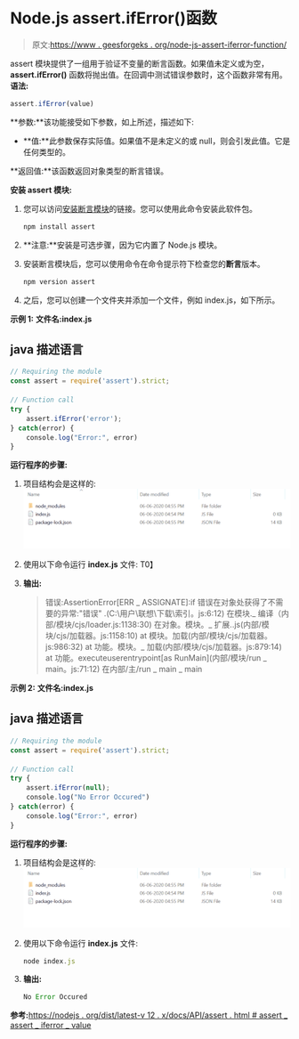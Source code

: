 # Node.js assert.ifError()函数

> 原文:[https://www . geesforgeks . org/node-js-assert-iferror-function/](https://www.geeksforgeeks.org/node-js-assert-iferror-function/)

assert 模块提供了一组用于验证不变量的断言函数。如果值未定义或为空， **assert.ifError()** 函数将抛出值。在回调中测试错误参数时，这个函数非常有用。
**语法:**

```js
assert.ifError(value)
```

**参数:**该功能接受如下参数，如上所述，描述如下:

*   **值:**此参数保存实际值。如果值不是未定义的或 null，则会引发此值。它是任何类型的。

**返回值:**该函数返回对象类型的断言错误。

**安装 assert 模块:**

1.  您可以访问[安装断言模块](https://www.npmjs.com/package/assert)的链接。您可以使用此命令安装此软件包。

    ```js
    npm install assert
    ```

2.  **注意:**安装是可选步骤，因为它内置了 Node.js 模块。

3.  安装断言模块后，您可以使用命令在命令提示符下检查您的**断言**版本。

    ```js
    npm version assert
    ```

4.  之后，您可以创建一个文件夹并添加一个文件，例如 index.js，如下所示。

**示例 1:** **文件名:index.js**

## java 描述语言

```js
// Requiring the module
const assert = require('assert').strict;

// Function call
try {
    assert.ifError('error');
} catch(error) {
    console.log("Error:", error)
}
```

**运行程序的步骤:**

1.  项目结构会是这样的:
    ![](img/3209d9b4369c180282a34be8070d7d6e.png)
2.  使用以下命令运行 **index.js** 文件:
    T0】
3.  **输出:**

    > 错误:AssertionError[ERR _ ASSIGNATE]:if 错误在对象处获得了不需要的异常:"错误"
    > .(C:\用户\联想\下载\索引。js:6:12)
    > 在模块._ 编译（内部/模块/cjs/loader.js:1138:30)
    > 在对象。模块。_ 扩展..js(内部/模块/cjs/加载器。js:1158:10)
    > at 模块。加载(内部/模块/cjs/加载器。js:986:32)
    > at 功能。模块。_ 加载(内部/模块/cjs/加载器。js:879:14)
    > at 功能。executeuserentrypoint[as RunMain](内部/模块/run _ main。js:71:12)
    > 在内部/主/run _ main _ main

**示例 2:** **文件名:index.js**

## java 描述语言

```js
// Requiring the module
const assert = require('assert').strict;

// Function call
try {
    assert.ifError(null);
    console.log("No Error Occured")
} catch(error) {
    console.log("Error:", error)
}
```

**运行程序的步骤:**

1.  项目结构会是这样的:![](img/3209d9b4369c180282a34be8070d7d6e.png)
2.  使用以下命令运行 **index.js** 文件:

    ```js
    node index.js
    ```

3.  **输出:**

    ```js
    No Error Occured
    ```

**参考:**[https://nodejs . org/dist/latest-v 12 . x/docs/API/assert . html # assert _ assert _ iferror _ value](https://nodejs.org/dist/latest-v12.x/docs/api/assert.html#assert_assert_iferror_value)